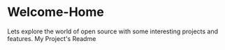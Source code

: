 # Welcome-Home

Lets explore the world of open source with some interesting projects and features.
 My Project's Readme
